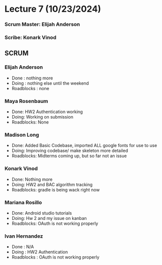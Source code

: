 # Lecture 7 (10/23/2024)
### Scrum Master: Elijah Anderson
### Scribe: Konark Vinod

## SCRUM
### Elijah Anderson
- Done : nothing more
- Doing : nothing else until the weekend
- Roadblocks : none

### Maya Rosenbaum
- Done: HW2 Authentication working
- Doing: Working on submission
- Roadblocks: None

### Madison Long
- Done: Added Basic Codebase, imported ALL google fonts for use to use
- Doing: Improving codebase/ make skeleton more detailed
- Roadblocks: Midterms coming up, but so far not an issue

### Konark Vinod
- Done: Nothing more
- Doing: HW2  and BAC algorithm tracking
- Roadblocks: gradle is being wack right now

### Mariana Rosillo
- Done: Android studio tutorials
- Doing: Hw 2 and my issue on kanban
- Roadblocks: OAuth is not working properly

### Ivan Hernandez
- Done : N/A
- Doing : HW2 Authentication
- Roadblocks : OAuth is not working properly







